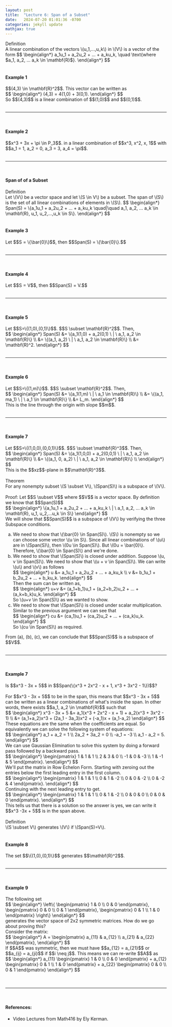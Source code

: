 ```yaml
---
layout: post
title:  "Lecture 6: Span of a Subset"
date:   2024-07-20 01:01:36 -0700
categories: jekyll update
mathjax: true
---
```


<div class="bdiv">
Definition
</div>
<div class="bbdiv">
A linear combination of the vectors \(u_1,...,u_k\) in \(V\) is a vector of the form
$$
\begin{align*}
a_1u_1 + a_2u_2 + ... + a_ku_k, \quad \text{where $a_1, a_2, ... a_k \in \mathbf{R}$}.
\end{align*}
$$
</div>
<br>
<!------------------------------------------------------------------------------------>
<h4><b>Example 1</b></h4>
$$(4,3) \in \mathbf{R}^2$$. This vector can be written as
<div>
$$
\begin{align*}
(4,3) = 4(1,0) + 3(0,1).
\end{align*}
$$
</div>
So $$(4,3)$$ is a linear combination of $$(1,0)$$ and $$(0,1)$$.
<br>
<br>
<hr>
<br>
<!------------------------------------------------------------------------------------>
<h4><b>Example 2</b></h4>
$$x^3 + 3x + \pi \in P_3$$. in a linear combination of $$x^3, x^2, x, 1$$ with $$a_1 = 1, a_2 = 0, a_3 = 3, a_4 = \pi$$.
<br>
<br>
<hr>
<br>
<!------------------------------------------------------------------------------------>
<h4><b>Span of of a Subset</b></h4>
<div class="bdiv">
Definition
</div>
<div class="bbdiv">
Let \(V\) be a vector space and let \(S \in V\) be a subset. The span of \(S\) is the set of all linear combinations of elements in \(S\).
$$
\begin{align*}
Span(S) = \{a_1u_1 + a_2u_2 + ... + a_ku_k \quad|\quad a_1, a_2, ... a_k \in \mathbf{R}, u_1, u_2,...,u_k \in S\}.
\end{align*}
$$
</div>
<br>
<!------------------------------------------------------------------------------------>
<h4><b>Example 3</b></h4>
Let $$S = \{\bar{0}\}$$, then $$Span(S) = \{\bar{0}\}.$$
<br>
<br>
<hr>
<br>
<!------------------------------------------------------------------------------------>
<h4><b>Example 4</b></h4>
Let $$S = V$$, then $$Span(S) = V.$$
<br>
<br>
<hr>
<br>
<!------------------------------------------------------------------------------------>
<h4><b>Example 5</b></h4>
Let $$S=\{(1,0),(0,1)\}$$. $$S \subset \mathbf{R}^2$$. Then,
<div>
$$
\begin{align*}
Span(S) &= \{a_1(1,0) + a_2(0,1) \ | \ a_1, a_2 \in \mathbf{R}\} \\
        &= \{(a_1, a_2) \ | \ a_1, a_2 \in \mathbf{R}\} \\
		&= \mathbf{R}^2.
\end{align*}
$$
</div>
<br>
<hr>
<br>
<!------------------------------------------------------------------------------------>
<h4><b>Example 6</b></h4>
Let $$S=\{(1,m)\}$$. $$S \subset \mathbf{R}^2$$. Then,
<div>
$$
\begin{align*}
Span(S) &= \{a_1(1,m) \ | \ a_1 \in \mathbf{R}\} \\
        &= \{(a_1, ma_1) \ | \ a_1 \in \mathbf{R}\} \\
		&= L_m.
\end{align*}
$$
</div>
This is the line through the origin with slope $$m$$.
<br>
<br>
<hr>
<br>
<!------------------------------------------------------------------------------------>
<h4><b>Example 7</b></h4>
Let $$S=\{(1,0,0),(0,0,1)\}$$. $$S \subset \mathbf{R}^3$$. Then,
<div>
$$
\begin{align*}
Span(S) &= \{a_1(1,0,0) + a_2(0,0,1) \ | \ a_1, a_2 \in \mathbf{R}\} \\
        &= \{(a_1, 0, a_2) \ | \ a_1, a_2 \in \mathbf{R}\} \\
\end{align*}
$$
</div>
This is the $$xz$$-plane in $$\mathbf{R}^3$$.
<br>
<br>
<!------------------------------------------------------------------------------------>
<div class="purdiv">
Theorem 
</div>
<div class="purbdiv">
For any nonempty subset \(S \subset V\), \(Span(S)\) is a subspace of \(V\).
</div>
<br>
Proof: Let $$S \subset V$$ where $$V$$ is a vector space. By definition we know that $$Span(S)$$
<div>
$$
\begin{align*}
\{a_1u_1 + a_2u_2 + ... + a_ku_k \ | \ a_1, a_2, ... a_k \in \mathbf{R}, u_1, u_2,...u_k \in S\}
\end{align*}
$$
</div>
We will show that $$Span(S)$$ is a subspace of \(V\) by verifying the three Subspace conditions.
<ol style="list-style-type:lower-alpha">

<li>We need to show that \(\bar{0} \in Span(S)\). \(S\) is nonempty so we can choose some vector \(u \in S\). Since all linear combinations of \(u\) are in \(Span(S)\), then \(0u \in Span(S)\). But \(0u = \bar{0}\). Therefore, \(\bar{0} \in Span(S)\) and we're done.</li>


<li>We need to show that \(Span(S)\) is closed under addition. Suppose \(u, v \in Span(S)\). We need to show that \(u + v \in Span(S)\). We can write \(u\) and \(v\) as follows 
<div>
$$
\begin{align*}
u &= a_1u_1 + a_2u_2 + ... + a_ku_k \\
v &= b_1u_1 + b_2u_2 + ... + b_ku_k.
\end{align*}
$$
</div>
Then the sum can be written as,
<div>
$$
\begin{align*}
u+v &= (a_1+b_1)u_1 + (a_2+b_2)u_2 + ... + (a_k+b_k)u_k.
\end{align*}
$$
</div>
So \(u+v \in Span(S)\) as we wanted to show.
</li>

<li>We need to show that \(Span(S)\) is closed under scalar multiplication. Similar to the previous argument we can see that
<div>
$$
\begin{align*}
cu &= (ca_1)u_1 + (ca_2)u_2 + ... + (ca_k)u_k.
\end{align*}
$$
</div>
So \(cu \in Span(S)\) as required.
</li>
</ol>
From (a), (b), (c), we can conclude that $$Span(S)$$ is a subspace of $$V$$.
<br>
<br>
<hr>
<br>
<!------------------------------------------------------------------------------------>
<h4><b>Example 7</b></h4>
Is $$x^3 - 3x + 5$$ in $$Span(\{x^3 + 2x^2 - x + 1, x^3 + 3x^2 - 1\})$$?
<br>
<br>
For $$x^3 - 3x + 5$$ to be in the span, this means that $$x^3 - 3x + 5$$ can be written as a linear combinations of what's inside the span. In other words, there exists $$a_1, a_2 \in \mathbf{R}$$ such that
<div>
$$
\begin{align*}
x^3 - 3x + 5 &= a_1(x^3 + 2x^2 - x + 1) + a_2(x^3 + 3x^2 - 1) \\
			 &= (a_1+a_2)x^3 + (2a_1 - 3a_3)x^2 + (-a_1)x + (a_1-a_2)
\end{align*}
$$
</div>
These equations are the same when the coefficients are equal. So equivalently we can solve the following system of equations:
<div>
$$
\begin{align*}
a_1 + a_2 = 1 \\
2a_2 + 3a_2 = 0 \\
-a_1 = -3 \\
a_1 - a_2 = 5.
\end{align*}
$$
</div>
We can use Gaussian Elimination to solve this system by doing a forward pass followed by a backward pass.
<div>
$$
\begin{align*}
\begin{pmatrix}
1 & 1 & 1  \\
2 & 3 & 0  \\
-1 & 0 & -3 \\
1 & -1 & 5
\end{pmatrix}.
\end{align*}
$$
</div>
We'll put the matrix in Row Echelon Form. Starting with zeroing out the entries below the first leading entry in the first column.
<div>
$$
\begin{align*}
\begin{pmatrix}
1 & 1 & 1  \\
0 & 1 & -2  \\
0 & 0 & -2 \\
0 & -2 & 4
\end{pmatrix}.
\end{align*}
$$
</div>
Continuing with the next leading entry to get.
<div>
$$
\begin{align*}
\begin{pmatrix}
1 & 1 & 1  \\
0 & 1 & -2  \\
0 & 0 & 0 \\
0 & 0 & 0
\end{pmatrix}.
\end{align*}
$$
</div>
This tells us that there is a solution so the answer is yes, we can write it $$x^3 -3x + 5$$ is in the span above. 
<br>
<br>
<!------------------------------------------------------------------------------------>
<div class="bdiv">
Definition
</div>
<div class="bbdiv">
\(S \subset V\) generates \(V\) if \(Span(S)=V\).
</div>
<br>
<!------------------------------------------------------------------------------------>
<h4><b>Example 8</b></h4>
The set $$\{(1,0),(0,1)\}$$ generates $$\mathbf{R}^2$$.
<br>
<br>
<hr>
<br>
<!------------------------------------------------------------------------------------>
<h4><b>Example 9</b></h4>
The following set
<div>
$$
\begin{align*}
\left\{
\begin{pmatrix}
1 & 0 \\
0 & 0
\end{pmatrix},
\begin{pmatrix}
0 & 0 \\
0 & 1
\end{pmatrix},
\begin{pmatrix}
0 & 1 \\
1 & 0
\end{pmatrix}
\right\}
\end{align*}
$$
</div>
generates the vector space of 2x2 symmetric matrices. How do we go about proving this?
<br>
Consider the matrix:
<div>
$$
\begin{align*}
A = 
\begin{pmatrix}
a_{11} & a_{12} \\
a_{21} & a_{22}
\end{pmatrix},
\end{align*}
$$
</div>
If $$A$$ was symmetric, then we must have $$a_{12} = a_{21}$$ or $$a_{ij} = a_{ji}$$ if $$i \neq j$$. This means we can re-write $$A$$ as
<div>
$$
\begin{align*}
a_{11}
\begin{pmatrix}
1 & 0 \\
0 & 0
\end{pmatrix}
+ a_{12}
\begin{pmatrix}
0 & 1 \\
1 & 0
\end{pmatrix}
+ a_{22}
\begin{pmatrix}
0 & 0 \\
0 & 1
\end{pmatrix}
\end{align*}
$$
</div>
<br>
<br>
<hr>
<br>
<!------------------------------------------------------------------------------------>
<h4><b>References:</b></h4>
<ul>
<li>Video Lectures from Math416 by Ely Kerman.</li>
</ul>

























